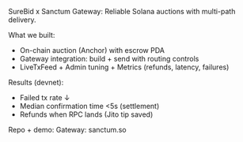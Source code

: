 SureBid x Sanctum Gateway: Reliable Solana auctions with multi-path delivery.

What we built:
- On-chain auction (Anchor) with escrow PDA
- Gateway integration: build + send with routing controls
- LiveTxFeed + Admin tuning + Metrics (refunds, latency, failures)

Results (devnet):
- Failed tx rate ↓
- Median confirmation time <5s (settlement)
- Refunds when RPC lands (Jito tip saved)

Repo + demo: <link>
Gateway: sanctum.so

